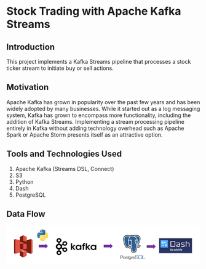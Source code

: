 # Stock Trading with Apache Kafka Streams
## Introduction
This project implements a Kafka Streams pipeline that processes a stock ticker stream to initiate buy or sell actions.

## Motivation
Apache Kafka has grown in popularity over the past few years and has been widely adopted by many businesses. While it started out as a log messaging system, Kafka has grown to encompass more functionality, including the addition of Kafka Streams. Implementing a stream processing pipeline entirely in Kafka without adding technology overhead such as Apache Spark or Apache Storm presents itself as an attractive option.

## Tools and Technologies Used
1. Apache Kafka (Streams DSL, Connect)
2. S3
3. Python
4. Dash
5. PostgreSQL

## Data Flow
![alt text](https://github.com/lunggitsdata/LungKo-2019A-DE-Project/blob/master/Dataflow.png)
